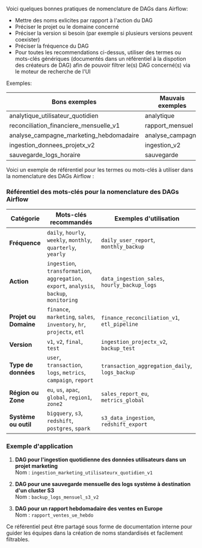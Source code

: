 Voici quelques bonnes pratiques de nomenclature de DAGs dans Airflow:
- Mettre des noms exlicites par rapport à l'action du DAG
- Préciser le projet ou le domaine concerné
- Préciser la version si besoin (par exemple si plusieurs versions peuvent coexister)
- Préciser la fréquence du DAG 
- Pour toutes les recommendations ci-dessus, utiliser des termes ou mots-clés génériques (documentés dans un référentiel à la dispotion des créateurs de DAG) afin de pouvoir filtrer le(s) DAG concerné(s) via le moteur de recherche de l'UI

Exemples:

| Bons exemples                              | Mauvais exemples    |
|-------------------------------------------|---------------------|
| analytique_utilisateur_quotidien          | analytique          |
| reconciliation_financiere_mensuelle_v1    | rapport_mensuel     |
| analyse_campagne_marketing_hebdomadaire   | analyse_campagne    |
| ingestion_donnees_projetx_v2              | ingestion_v2        |
| sauvegarde_logs_horaire                   | sauvegarde          |



Voici un exemple de référentiel pour les termes ou mots-clés à utiliser dans la nomenclature des DAGs Airflow :

### Référentiel des mots-clés pour la nomenclature des DAGs Airflow

| **Catégorie**      | **Mots-clés recommandés**                                                                                       | **Exemples d'utilisation**                     |
|---------------------|----------------------------------------------------------------------------------------------------------------|-----------------------------------------------|
| **Fréquence**       | `daily`, `hourly`, `weekly`, `monthly`, `quarterly`, `yearly`                                                  | `daily_user_report`, `monthly_backup`         |
| **Action**          | `ingestion`, `transformation`, `aggregation`, `export`, `analysis`, `backup`, `monitoring`                    | `data_ingestion_sales`, `hourly_backup_logs`  |
| **Projet ou Domaine** | `finance`, `marketing`, `sales`, `inventory`, `hr`, `projectx`, `etl`                                        | `finance_reconciliation_v1`, `etl_pipeline`   |
| **Version**         | `v1`, `v2`, `final`, `test`                                                                                   | `ingestion_projectx_v2`, `backup_test`        |
| **Type de données** | `user`, `transaction`, `logs`, `metrics`, `campaign`, `report`                                                | `transaction_aggregation_daily`, `logs_backup`|
| **Région ou Zone**  | `eu`, `us`, `apac`, `global`, `region1`, `zone2`                                                              | `sales_report_eu`, `metrics_global`           |
| **Système ou outil**| `bigquery`, `s3`, `redshift`, `postgres`, `spark`                                                             | `s3_data_ingestion`, `redshift_export`        |

### Exemple d'application
1. **DAG pour l'ingestion quotidienne des données utilisateurs dans un projet marketing**  
   Nom : `ingestion_marketing_utilisateurx_quotidien_v1`

2. **DAG pour une sauvegarde mensuelle des logs système à destination d'un cluster S3**  
   Nom : `backup_logs_mensuel_s3_v2`

3. **DAG pour un rapport hebdomadaire des ventes en Europe**  
   Nom : `rapport_ventes_ue_hebdo`

Ce référentiel peut être partagé sous forme de documentation interne pour guider les équipes dans la création de noms standardisés et facilement filtrables.

